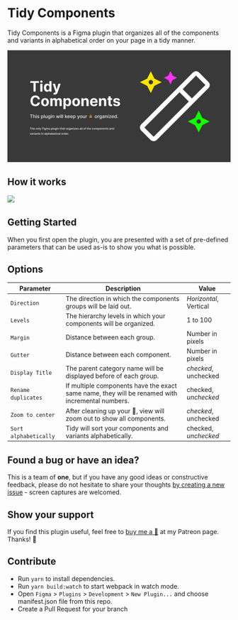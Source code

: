 # Tidy Components

Tidy Components is a Figma plugin that organizes all of the components and variants in alphabetical order on your page in a tidy manner.

![](plugin-github-og-image.png)

## How it works

![](TidyComponentsDemo.gif)


## Getting Started

When you first open the plugin, you are presented with a set of pre-defined parameters that can be used as-is to show you what is possible. 

## Options

| Parameter | Description | Value |
|----------|-------------|------|
| `Direction` | The direction in which the components groups will be laid out. | _Horizontal_, Vertical |
| `Levels` | The hierarchy levels in which your components will be organized. | 1 to 100 |
| `Margin` | Distance between each group. | Number in pixels |
| `Gutter` | Distance between each component. | Number in pixels |
| `Display Title` | The parent category name will be displayed before of each group. | _checked_, unchecked |
| `Rename duplicates` | If multiple components have the exact same name, they will be renamed with incremental numbers. | checked, _unchecked_ |
| `Zoom to center` | After cleaning up your 💩, view will zoom out to show all components. | _checked_, unchecked |
| `Sort alphabetically` | Tidy will sort your components and variants alphabetically. | checked, _unchecked_ |

## Found a bug or have an idea?

This is a team of **one**, but if you have any good ideas or constructive feedback, please do not hesitate to share your thoughts [by creating a new issue](https://github.com/cross-team/figma-tidy-components/issues/new) - screen captures are welcomed.

## Show your support

If you find this plugin useful, feel free to [buy me a 🍺](https://www.patreon.com/mpaiva) at my Patreon page. Thanks! 🙏
 
## Contribute
- Run `yarn` to install dependencies.
- Run `yarn build:watch` to start webpack in watch mode.
- Open `Figma` > `Plugins` > `Development` > `New Plugin...` and choose manifest.json file from this repo.
- Create a Pull Request for your branch
